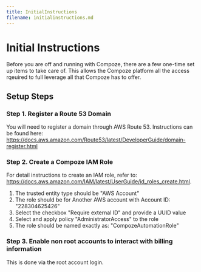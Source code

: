 ```yaml
---
title: InitialInstructions
filename: initialinstructions.md
---
```

# Initial Instructions

Before you are off and running with Compoze, there are a few one-time set up items to take care of. This allows the Compoze platform all the access rqeuired to full leverage all that Compoze has to offer.

## Setup Steps

### Step 1. Register a Route 53 Domain

You will need to register a domain through AWS Route 53. Instructions can be found here: https://docs.aws.amazon.com/Route53/latest/DeveloperGuide/domain-register.html

### Step 2. Create a Compoze IAM Role

For detail instructions to create an IAM role, refer to: https://docs.aws.amazon.com/IAM/latest/UserGuide/id_roles_create.html.

   1. The trusted entity type should be "AWS Account"
   2. The role should be for Another AWS account with Account ID: "228304625426"
   3. Select the checkbox "Require external ID" and provide a UUID value
   4. Select and apply policy "AdministratorAccess" to the role
   5. The role should be named exactly as: "CompozeAutomationRole"


### Step 3. Enable non root accounts to interact with billing information

This is done via the root account login.